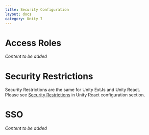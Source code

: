 ```yaml
---
title: Security Configuration
layout: docs
category: Unity 7
---
```

# Access Roles

*Content to be added*

# Security Restrictions

Security Restrictions are the same for Unity ExtJs and Unity React.  
Please see [Security Restrictions](../../unity-react/configuration/security.md#security-restrictions) in Unity React configuration section.

# SSO

*Content to be added*
